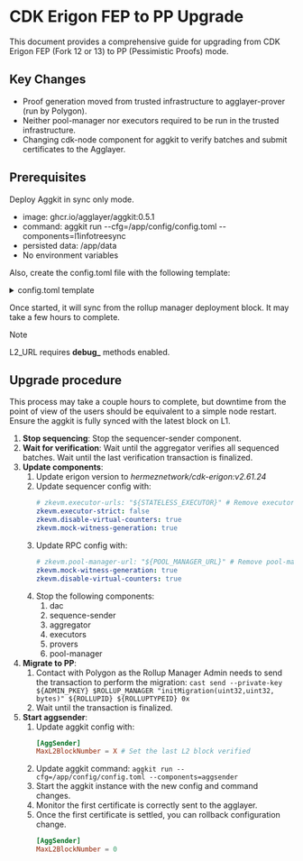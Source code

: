 # CDK Erigon FEP to PP Upgrade

This document provides a comprehensive guide for upgrading from CDK Erigon FEP (Fork 12 or 13) to PP (Pessimistic Proofs) mode.

## Key Changes
- Proof generation moved from trusted infrastructure to agglayer-prover (run by Polygon).
- Neither pool-manager nor executors required to be run in the trusted infrastructure.
- Changing cdk-node component for aggkit to verify batches and submit certificates to the Agglayer.

## Prerequisites

Deploy Aggkit in sync only mode.

* image: ghcr.io/agglayer/aggkit:0.5.1
* command: aggkit run --cfg=/app/config/config.toml --components=l1infotreesync
* persisted data: /app/data
* No environment variables

Also, create the config.toml file with the following template:
<details>
<summary>config.toml template</summary>
  
```toml
PathRWData = "/app/data"

L1URL = "${L1_URL}"
L2URL = "${L2_URL}"

AggLayerURL = "${AGGLAYER_URL}"

NetworkID = "${ROLLUP_ID}"
SequencerPrivateKeyPath = "/app/config/sequencer.keystore"
SequencerPrivateKeyPassword = "${SEQ_KEYSTORE_PASSW}"

polygonBridgeAddr = "${BRIDGE_ADDR}"

rollupCreationBlockNumber = "${R_BLOCKNUMBER}"
rollupManagerCreationBlockNumber = "${RM_BLOCKNUMBER}"
genesisBlockNumber = "${GENESIS_BLOCKNUMBER}"

[Log]
Environment = "production"
Level = "${LOG_LEVEL}"
Outputs = ["stdout"]

[L1Config]
chainId = "${L1_CHAINID}"
polygonZkEVMAddress = "${ROLLUP_ADDR}"
polygonRollupManagerAddress = "${ROLLUP_MANAGER_ADDR}"
polygonZkEVMGlobalExitRootAddress = "${L1_GER_ADDR}"
polTokenAddress = "${POL_ADDR}"

[L2Config]
GlobalExitRootAddr = "${L2_GER_ADDR}"

[L1InfoTreeSync]
SyncBlockChunkSize = 1000
BlockFinality = "FinalizedBlock"
InitialBlock = "${RM_BLOCKNUMBER}"

[AggSender]
CertificateSendInterval = "1m"
RetryCertAfterInError = true
MaxL2BlockNumber = 0
MaxCertSize = 0
  [AggSender.AgglayerClient]
  URL = "${AGGLAYER_URL}"
  UseTLS = ${AGGLAYER_USE_TLS}
```
</details>

Once started, it will sync from the rollup manager deployment block. It may take a few hours to complete.

> [!NOTE]
> L2_URL requires **debug_** methods enabled.

## Upgrade procedure

This process may take a couple hours to complete, but downtime from the point of view of the users should be equivalent to a simple node restart. Ensure the aggkit is fully synced with the latest block on L1.

1. **Stop sequencing**: Stop the sequencer-sender component.
2. **Wait for verification**: Wait until the aggregator verifies all sequenced batches. Wait until the last verification transaction is finalized.
3. **Update components**:
   1. Update erigon version to _hermeznetwork/cdk-erigon:v2.61.24_
   2. Update sequencer config with:
      ```yaml
      # zkevm.executor-urls: "${STATELESS_EXECUTOR}" # Remove executors
      zkevm.executor-strict: false
      zkevm.disable-virtual-counters: true
      zkevm.mock-witness-generation: true
      ```
   3. Update RPC config with:
      ```yaml
      # zkevm.pool-manager-url: "${POOL_MANAGER_URL}" # Remove pool-manager-url
      zkevm.mock-witness-generation: true
      zkevm.disable-virtual-counters: true
      ```
   4. Stop the following components:
      1. dac
      2. sequence-sender
      3. aggregator
      4. executors
      5. provers
      6. pool-manager
4. **Migrate to PP**:
   1. Contact with Polygon as the Rollup Manager Admin needs to send the transaction to perform the migration: `cast send --private-key ${ADMIN_PKEY} $ROLLUP_MANAGER "initMigration(uint32,uint32, bytes)" ${ROLLUPID} ${ROLLUPTYPEID} 0x`
   3. Wait until the transaction is finalized.
5. **Start aggsender**:
   1. Update aggkit config with:
      ```toml
      [AggSender]
      MaxL2BlockNumber = X # Set the last L2 block verified
      ```
   2. Update aggkit command: `aggkit run --cfg=/app/config/config.toml --components=aggsender`
   3. Start the aggkit instance with the new config and command changes.
   4. Monitor the first certificate is correctly sent to the agglayer.
   5. Once the first certificate is settled, you can rollback configuration change.
      ```toml
      [AggSender]
      MaxL2BlockNumber = 0
      ```
